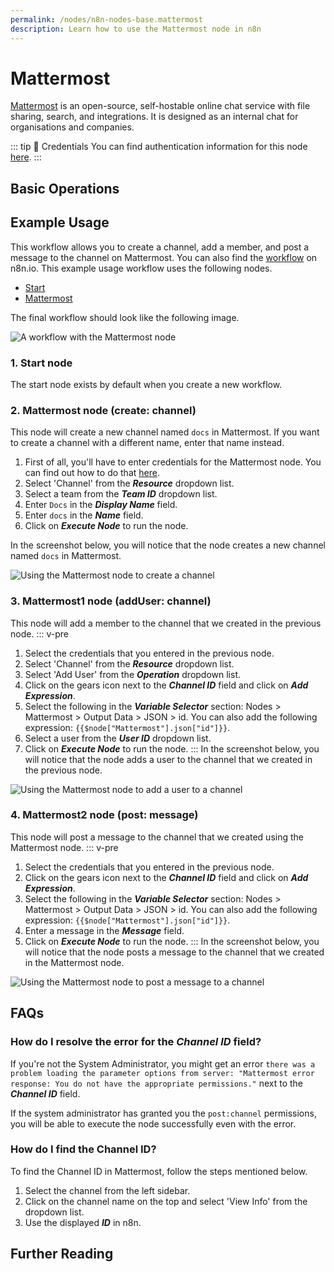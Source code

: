 ```yaml
---
permalink: /nodes/n8n-nodes-base.mattermost
description: Learn how to use the Mattermost node in n8n
---
```


# Mattermost

[Mattermost](https://mattermost.org/) is an open-source, self-hostable online chat service with file sharing, search, and integrations. It is designed as an internal chat for organisations and companies.

::: tip 🔑 Credentials
You can find authentication information for this node [here](../../../credentials/Mattermost/README.md).
:::

## Basic Operations

<Resource node="n8n-nodes-base.mattermost" />

## Example Usage

This workflow allows you to create a channel, add a member, and post a message to the channel on Mattermost. You can also find the [workflow](https://n8n.io/workflows/832) on n8n.io. This example usage workflow uses the following nodes.
- [Start](../../core-nodes/Start/README.md)
- [Mattermost]()

The final workflow should look like the following image.

![A workflow with the Mattermost node](./workflow.png)

### 1. Start node

The start node exists by default when you create a new workflow.

### 2. Mattermost node (create: channel)

This node will create a new channel named `docs` in Mattermost. If you want to create a channel with a different name, enter that name instead.

1. First of all, you'll have to enter credentials for the Mattermost node. You can find out how to do that [here](../../../credentials/Mattermost/README.md).
2. Select 'Channel' from the ***Resource*** dropdown list.
3. Select a team from the ***Team ID*** dropdown list.
4. Enter `Docs` in the ***Display Name*** field.
5. Enter `docs` in the ***Name*** field.
6. Click on ***Execute Node*** to run the node.

In the screenshot below, you will notice that the node creates a new channel named `docs` in Mattermost.

![Using the Mattermost node to create a channel](./Mattermost_node.png)

### 3. Mattermost1 node (addUser: channel)

This node will add a member to the channel that we created in the previous node.
::: v-pre
1. Select the credentials that you entered in the previous node.
2. Select 'Channel' from the ***Resource*** dropdown list.
3. Select 'Add User' from the ***Operation*** dropdown list.
4. Click on the gears icon next to the ***Channel ID*** field and click on ***Add Expression***.
5. Select the following in the ***Variable Selector*** section: Nodes > Mattermost > Output Data > JSON > id. You can also add the following expression: `{{$node["Mattermost"].json["id"]}}`.
6. Select a user from the ***User ID*** dropdown list.
7. Click on ***Execute Node*** to run the node.
:::
In the screenshot below, you will notice that the node adds a user to the channel that we created in the previous node.

![Using the Mattermost node to add a user to a channel](./Mattermost1_node.png)

### 4. Mattermost2 node (post: message)

This node will post a message to the channel that we created using the Mattermost node.
::: v-pre
1. Select the credentials that you entered in the previous node.
2. Click on the gears icon next to the ***Channel ID*** field and click on ***Add Expression***.
3. Select the following in the ***Variable Selector*** section: Nodes > Mattermost > Output Data > JSON > id. You can also add the following expression: `{{$node["Mattermost"].json["id"]}}`.
4. Enter a message in the ***Message*** field.
5. Click on ***Execute Node*** to run the node.
:::
In the screenshot below, you will notice that the node posts a message to the channel that we created in the Mattermost node.

![Using the Mattermost node to post a message to a channel](./Mattermost2_node.png)

## FAQs

### How do I resolve the error for the ***Channel ID*** field?

If you're not the System Administrator, you might get an error `there was a problem loading the parameter options from server: "Mattermost error response: You do not have the appropriate permissions."` next to the ***Channel ID*** field.

If the system administrator has granted you the `post:channel` permissions, you will be able to execute the node successfully even with the error.

### How do I find the Channel ID?

To find the Channel ID in Mattermost, follow the steps mentioned below.

1. Select the channel from the left sidebar.
2. Click on the channel name on the top and select 'View Info' from the dropdown list.
3. Use the displayed ***ID*** in n8n.

## Further Reading

<FurtherReadingBlog node="Mattermost" />
